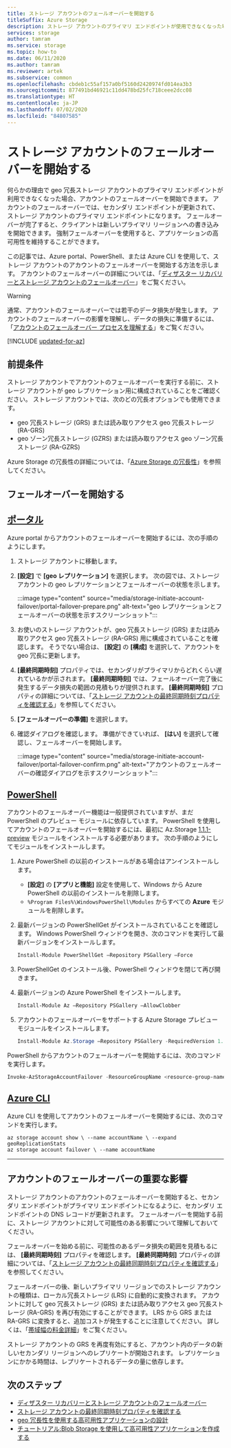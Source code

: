 ```yaml
---
title: ストレージ アカウントのフェールオーバーを開始する
titleSuffix: Azure Storage
description: ストレージ アカウントのプライマリ エンドポイントが使用できなくなった場合に、アカウントのフェールオーバーを開始する方法について説明します。 フェールオーバーでは、セカンダリ リージョンが更新されて、ストレージ アカウントのプライマリ リージョンになります。
services: storage
author: tamram
ms.service: storage
ms.topic: how-to
ms.date: 06/11/2020
ms.author: tamram
ms.reviewer: artek
ms.subservice: common
ms.openlocfilehash: cbdeb1c55af157a0bf5160d2420974fd014ea3b3
ms.sourcegitcommit: 877491bd46921c11dd478bd25fc718ceee2dcc08
ms.translationtype: HT
ms.contentlocale: ja-JP
ms.lasthandoff: 07/02/2020
ms.locfileid: "84807585"
---
```

# <a name="initiate-a-storage-account-failover"></a>ストレージ アカウントのフェールオーバーを開始する

何らかの理由で geo 冗長ストレージ アカウントのプライマリ エンドポイントが利用できなくなった場合、アカウントのフェールオーバーを開始できます。 アカウントのフェールオーバーでは、セカンダリ エンドポイントが更新されて、ストレージ アカウントのプライマリ エンドポイントになります。 フェールオーバーが完了すると、クライアントは新しいプライマリ リージョンへの書き込みを開始できます。 強制フェールオーバーを使用すると、アプリケーションの高可用性を維持することができます。

この記事では、Azure portal、PowerShell、または Azure CLI を使用して、ストレージ アカウントのアカウントのフェールオーバーを開始する方法を示します。 アカウントのフェールオーバーの詳細については、「[ディザスター リカバリーとストレージ アカウントのフェールオーバー](storage-disaster-recovery-guidance.md)」をご覧ください。

> [!WARNING]
> 通常、アカウントのフェールオーバーでは若干のデータ損失が発生します。 アカウントのフェールオーバーの影響を理解し、データの損失に準備するには、「[アカウントのフェールオーバー プロセスを理解する](storage-disaster-recovery-guidance.md#understand-the-account-failover-process)」をご覧ください。

[!INCLUDE [updated-for-az](../../../includes/updated-for-az.md)]

## <a name="prerequisites"></a>前提条件

ストレージ アカウントでアカウントのフェールオーバーを実行する前に、ストレージ アカウントが geo レプリケーション用に構成されていることをご確認ください。 ストレージ アカウントでは、次のどの冗長オプションでも使用できます。

- geo 冗長ストレージ (GRS) または読み取りアクセス geo 冗長ストレージ (RA-GRS)
- geo ゾーン冗長ストレージ (GZRS) または読み取りアクセス geo ゾーン冗長ストレージ (RA-GZRS)

Azure Storage の冗長性の詳細については、「[Azure Storage の冗長性](storage-redundancy.md)」を参照してください。

## <a name="initiate-the-failover"></a>フェールオーバーを開始する

## <a name="portal"></a>[ポータル](#tab/azure-portal)

Azure portal からアカウントのフェールオーバーを開始するには、次の手順のようにします。

1. ストレージ アカウントに移動します。
1. **[設定]** で **[geo レプリケーション]** を選択します。 次の図では、ストレージ アカウントの geo レプリケーションとフェールオーバーの状態を示します。

    :::image type="content" source="media/storage-initiate-account-failover/portal-failover-prepare.png" alt-text="geo レプリケーションとフェールオーバーの状態を示すスクリーンショット":::

1. お使いのストレージ アカウントが、geo 冗長ストレージ (GRS) または読み取りアクセス geo 冗長ストレージ (RA-GRS) 用に構成されていることを確認します。 そうでない場合は、 **[設定]** の **[構成]** を選択して、アカウントを geo 冗長に更新します。
1. **[最終同期時刻]** プロパティでは、セカンダリがプライマリからどれくらい遅れているかが示されます。 **[最終同期時刻]** では、フェールオーバー完了後に発生するデータ損失の範囲の見積もりが提供されます。 **[最終同期時刻]** プロパティの詳細については、「[ストレージ アカウントの最終同期時刻プロパティを確認する](last-sync-time-get.md)」を参照してください。
1. **[フェールオーバーの準備]** を選択します。
1. 確認ダイアログを確認します。 準備ができていれば、 **[はい]** を選択して確認し、フェールオーバーを開始します。

    :::image type="content" source="media/storage-initiate-account-failover/portal-failover-confirm.png" alt-text="アカウントのフェールオーバーの確認ダイアログを示すスクリーンショット":::

## <a name="powershell"></a>[PowerShell](#tab/azure-powershell)

アカウントのフェールオーバー機能は一般提供されていますが、まだ PowerShell のプレビュー モジュールに依存しています。 PowerShell を使用してアカウントのフェールオーバーを開始するには、最初に Az.Storage [1.1.1-preview](https://www.powershellgallery.com/packages/Az.Storage/1.1.1-preview) モジュールをインストールする必要があります。 次の手順のようにしてモジュールをインストールします。

1. Azure PowerShell の以前のインストールがある場合はアンインストールします。

    - **[設定]** の **[アプリと機能]** 設定を使用して、Windows から Azure PowerShell の以前のインストールを削除します。
    - `%Program Files%\WindowsPowerShell\Modules` からすべての **Azure** モジュールを削除します。

1. 最新バージョンの PowerShellGet がインストールされていることを確認します。 Windows PowerShell ウィンドウを開き、次のコマンドを実行して最新バージョンをインストールします。

    ```powershell
    Install-Module PowerShellGet –Repository PSGallery –Force
    ```

1. PowerShellGet のインストール後、PowerShell ウィンドウを閉じて再び開きます。

1. 最新バージョンの Azure PowerShell をインストールします。

    ```powershell
    Install-Module Az –Repository PSGallery –AllowClobber
    ```

1. アカウントのフェールオーバーをサポートする Azure Storage プレビュー モジュールをインストールします。

    ```powershell
    Install-Module Az.Storage –Repository PSGallery -RequiredVersion 1.1.1-preview –AllowPrerelease –AllowClobber –Force
    ```

PowerShell からアカウントのフェールオーバーを開始するには、次のコマンドを実行します。

```powershell
Invoke-AzStorageAccountFailover -ResourceGroupName <resource-group-name> -Name <account-name>
```

## <a name="azure-cli"></a>[Azure CLI](#tab/azure-cli)

Azure CLI を使用してアカウントのフェールオーバーを開始するには、次のコマンドを実行します。

```azurecli-interactive
az storage account show \ --name accountName \ --expand geoReplicationStats
az storage account failover \ --name accountName
```

---

## <a name="important-implications-of-account-failover"></a>アカウントのフェールオーバーの重要な影響

ストレージ アカウントのアカウントのフェールオーバーを開始すると、セカンダリ エンドポイントがプライマリ エンドポイントになるように、セカンダリ エンドポイントの DNS レコードが更新されます。 フェールオーバーを開始する前に、ストレージ アカウントに対して可能性のある影響について理解しておいてください。

フェールオーバーを始める前に、可能性のあるデータ損失の範囲を見積もるには、 **[最終同期時刻]** プロパティを確認します。 **[最終同期時刻]** プロパティの詳細については、「[ストレージ アカウントの最終同期時刻プロパティを確認する](last-sync-time-get.md)」を参照してください。

フェールオーバーの後、新しいプライマリ リージョンでのストレージ アカウントの種類は、ローカル冗長ストレージ (LRS) に自動的に変換されます。 アカウントに対して geo 冗長ストレージ (GRS) または読み取りアクセス geo 冗長ストレージ (RA-GRS) を再び有効にすることができます。 LRS から GRS または RA-GRS に変換すると、追加コストが発生することに注意してください。 詳しくは、「[帯域幅の料金詳細](https://azure.microsoft.com/pricing/details/bandwidth/)」をご覧ください。

ストレージ アカウントの GRS を再度有効にすると、アカウント内のデータの新しいセカンダリ リージョンへのレプリケートが開始されます。 レプリケーションにかかる時間は、レプリケートされるデータの量に依存します。  

## <a name="next-steps"></a>次のステップ

- [ディザスター リカバリーとストレージ アカウントのフェールオーバー](storage-disaster-recovery-guidance.md)
- [ストレージ アカウントの最終同期時刻プロパティを確認する](last-sync-time-get.md)
- [geo 冗長性を使用する高可用性アプリケーションの設計](geo-redundant-design.md)
- [チュートリアル:Blob Storage を使用して高可用性アプリケーションを作成する](../blobs/storage-create-geo-redundant-storage.md)
